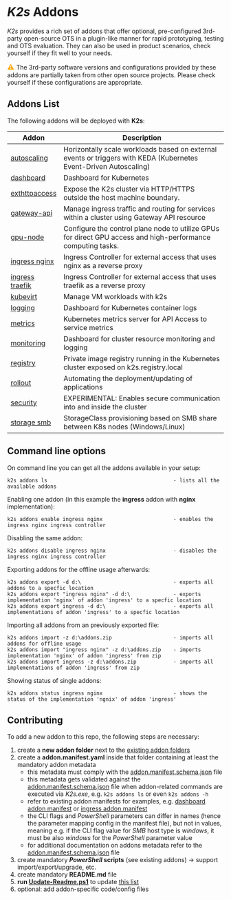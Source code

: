 <!--
SPDX-FileCopyrightText: © 2023 Siemens Healthcare GmbH

SPDX-License-Identifier: MIT
-->

# *K2s* Addons
*K2s* provides a rich set of addons that offer optional, pre-configured 3rd-party open-source OTS in a plugin-like manner for rapid prototyping, testing and OTS evaluation. They can also be used in product scenarios, check yourself if they fit well to your needs.

<span style="color:orange;font-size:medium">**⚠** </span> The 3rd-party software versions and configurations provided by these addons are partially taken from other open source projects. Please check yourself if these configurations are appropriate.

## Addons List
The following addons will be deployed with **K2s**:

<!-- GENERATED! Use the script Update-Readme.ps1 to update the following section -->
<!-- addons-list-start -->
|Addon|Description|
|---|---|
| [autoscaling](./autoscaling/README.md) | Horizontally scale workloads based on external events or triggers with KEDA (Kubernetes Event-Driven Autoscaling) | 
| [dashboard](./dashboard/README.md) | Dashboard for Kubernetes | 
| [exthttpaccess](./exthttpaccess/README.md) | Expose the K2s cluster via HTTP/HTTPS outside the host machine boundary. | 
| [gateway-api](./gateway-api/README.md) | Manage ingress traffic and routing for services within a cluster using Gateway API resource | 
| [gpu-node](./gpu-node/README.md) | Configure the control plane node to utilize GPUs for direct GPU access and high-performance computing tasks. | 
| [ingress nginx](./ingress/nginx/README.md) | Ingress Controller for external access that uses nginx as a reverse proxy | 
| [ingress traefik](./ingress/traefik/README.md) | Ingress Controller for external access that uses traefik as a reverse proxy | 
| [kubevirt](./kubevirt/README.md) | Manage VM workloads with k2s | 
| [logging](./logging/README.md) | Dashboard for Kubernetes container logs | 
| [metrics](./metrics/README.md) | Kubernetes metrics server for API Access to service metrics | 
| [monitoring](./monitoring/README.md) | Dashboard for cluster resource monitoring and logging | 
| [registry](./registry/README.md) | Private image registry running in the Kubernetes cluster exposed on k2s.registry.local | 
| [rollout](./rollout/README.md) | Automating the deployment/updating of applications | 
| [security](./security/README.md) | EXPERIMENTAL: Enables secure communication into and inside the cluster | 
| [storage smb](./storage/smb/README.md) | StorageClass provisioning based on SMB share between K8s nodes (Windows/Linux) | 
<!-- addons-list-end -->

## Command line options

On command line you can get all the addons available in your setup:
```
k2s addons ls                                         - lists all the available addons
```
Enabling one addon (in this example the **ingress** addon with **nginx** implementation):
```
k2s addons enable ingress nginx                       - enables the ingress nginx ingress controller
```
Disabling the same addon:
```
k2s addons disable ingress nginx                      - disables the ingress nginx ingress controller
```
Exporting addons for the offline usage afterwards:
```
k2s addons export -d d:\                              - exports all addons to a specfic location 
k2s addons export "ingress nginx" -d d:\              - exports implementation 'nginx' of addon 'ingress' to a specfic location 
k2s addons export ingress -d d:\                      - exports all implementations of addon 'ingress' to a specfic location 
```
Importing all addons from an previously exported file:
```
k2s addons import -z d:\addons.zip                    - imports all addons for offline usage 
k2s addons import "ingress nginx" -z d:\addons.zip    - imports implementation 'nginx' of addon 'ingress' from zip 
k2s addons import ingress -z d:\addons.zip            - imports all implementations of addon 'ingress' from zip 
```
Showing status of single addons:
```
k2s addons status ingress nginx                       - shows the status of the implementation 'ngnix' of addon 'ingress'
```

## Contributing
To add a new addon to this repo, the following steps are necessary:
1. create a **new addon folder** next to the [existing addon folders](./)
2. create a **addon.manifest.yaml** inside that folder containing at least the mandatory addon metadata
   - this metadata must comply with the [addon.manifest.schema.json](addon.manifest.schema.json) file
   - this metadata gets validated against the [addon.manifest.schema.json](addon.manifest.schema.json) file when addon-related commands are executed via *K2s.exe*, e.g. `k2s addons ls` or even `k2s addons -h`
   - refer to existing addon manifests for examples, e.g. [dashboard addon manifest](./dashboard/addon.manifest.yaml) or [ingress addon manifest](./ingress/addon.manifest.yaml)
   - the CLI flags and *PowerShell* parameters can differ in names (hence the parameter mapping config in the manifest file), but not in values, meaning e.g. if the CLI flag value for *SMB* host type is *windows*, it must be also *windows* for the *PowerShell* parameter value
   - for additional documentation on addons metadata refer to the [addon.manifest.schema.json](addon.manifest.schema.json) file
3. create mandatory ***PowerShell* scripts** (see existing addons) -> support import/export/upgrade, etc.
4. create mandatory **README.md** file
5. **run [Update-Readme.ps1](./Update-Readme.ps1)** to update [this list](#addons-list)
6. optional: add addon-specific code/config files

